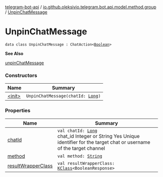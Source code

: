 [telegram-bot-api](../../index.md) / [io.github.oleksivio.telegram.bot.api.model.method.group](../index.md) / [UnpinChatMessage](./index.md)

# UnpinChatMessage

`data class UnpinChatMessage : ChatAction<`[`Boolean`](https://kotlinlang.org/api/latest/jvm/stdlib/kotlin/-boolean/index.html)`>`

**See Also**

[unpinChatMessage](#)

### Constructors

| Name | Summary |
|---|---|
| [&lt;init&gt;](-init-.md) | `UnpinChatMessage(chatId: `[`Long`](https://kotlinlang.org/api/latest/jvm/stdlib/kotlin/-long/index.html)`)` |

### Properties

| Name | Summary |
|---|---|
| [chatId](chat-id.md) | `val chatId: `[`Long`](https://kotlinlang.org/api/latest/jvm/stdlib/kotlin/-long/index.html)<br>chat_id Integer or String Yes Unique identifier for the target chat or username of the target channel |
| [method](method.md) | `val method: `[`String`](https://kotlinlang.org/api/latest/jvm/stdlib/kotlin/-string/index.html) |
| [resultWrapperClass](result-wrapper-class.md) | `val resultWrapperClass: `[`KClass`](https://kotlinlang.org/api/latest/jvm/stdlib/kotlin.reflect/-k-class/index.html)`<BooleanResponse>` |
